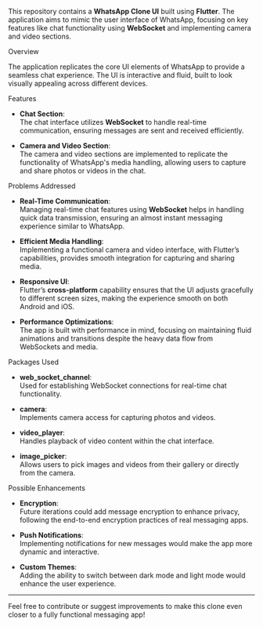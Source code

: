 
This repository contains a **WhatsApp Clone UI** built using **Flutter**. The application aims to mimic the user interface of WhatsApp, focusing on key features like chat functionality using **WebSocket** and implementing camera and video sections.

Overview

The application replicates the core UI elements of WhatsApp to provide a seamless chat experience. The UI is interactive and fluid, built to look visually appealing across different devices.

Features

- **Chat Section**:  
  The chat interface utilizes **WebSocket** to handle real-time communication, ensuring messages are sent and received efficiently.
  
- **Camera and Video Section**:  
  The camera and video sections are implemented to replicate the functionality of WhatsApp's media handling, allowing users to capture and share photos or videos in the chat.

 Problems Addressed

- **Real-Time Communication**:  
  Managing real-time chat features using **WebSocket** helps in handling quick data transmission, ensuring an almost instant messaging experience similar to WhatsApp.
  
- **Efficient Media Handling**:  
  Implementing a functional camera and video interface, with Flutter’s capabilities, provides smooth integration for capturing and sharing media.

- **Responsive UI**:  
  Flutter’s **cross-platform** capability ensures that the UI adjusts gracefully to different screen sizes, making the experience smooth on both Android and iOS.

- **Performance Optimizations**:  
  The app is built with performance in mind, focusing on maintaining fluid animations and transitions despite the heavy data flow from WebSockets and media.

 Packages Used

- **web_socket_channel**:  
  Used for establishing WebSocket connections for real-time chat functionality.

- **camera**:  
  Implements camera access for capturing photos and videos.

- **video_player**:  
  Handles playback of video content within the chat interface.

- **image_picker**:  
  Allows users to pick images and videos from their gallery or directly from the camera.

Possible Enhancements

- **Encryption**:  
  Future iterations could add message encryption to enhance privacy, following the end-to-end encryption practices of real messaging apps.

- **Push Notifications**:  
  Implementing notifications for new messages would make the app more dynamic and interactive.

- **Custom Themes**:  
  Adding the ability to switch between dark mode and light mode would enhance the user experience.

---

Feel free to contribute or suggest improvements to make this clone even closer to a fully functional messaging app!

